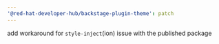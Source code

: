 ```yaml
---
'@red-hat-developer-hub/backstage-plugin-theme': patch
---
```


add workaround for `style-inject`(ion) issue with the published package
